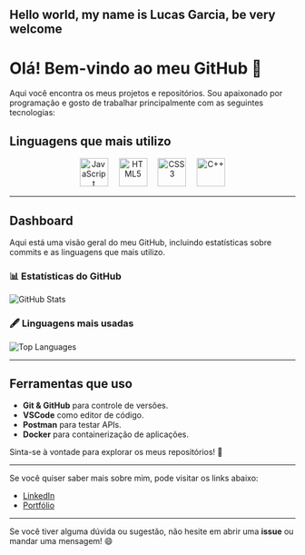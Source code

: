## Hello world, my name is Lucas Garcia, be very welcome
# Olá! Bem-vindo ao meu GitHub 👋
Aqui você encontra os meus projetos e repositórios. Sou apaixonado por programação e gosto de trabalhar principalmente com as seguintes tecnologias:

## Linguagens que mais utilizo

<p align="center">
  <img src="https://upload.wikimedia.org/wikipedia/commons/d/d9/Node.js_logo.svg" alt="JavaScript" width="50" style="margin-right: 15px;">
  <img src="https://upload.wikimedia.org/wikipedia/commons/6/61/HTML5_logo_and_wordmark.svg" alt="HTML5" width="50" style="margin-right: 15px;">
  <img src="https://upload.wikimedia.org/wikipedia/commons/6/62/CSS3_logo.svg" alt="CSS3" width="50" style="margin-right: 15px;">
  <img src="https://upload.wikimedia.org/wikipedia/commons/1/18/ISO_C%2B%2B_Logo.svg" alt="C++" width="50">
</p>

---

## Dashboard

Aqui está uma visão geral do meu GitHub, incluindo estatísticas sobre commits e as linguagens que mais utilizo.

### 📊 Estatísticas do GitHub

![GitHub Stats](https://github-readme-stats.vercel.app/api?username=Garciadevv&show_icons=true&hide_title=true&count_private=true&hide=prs&theme=radical)

### 🖋️ Linguagens mais usadas

![Top Languages](https://github-readme-stats.vercel.app/api/top-langs/?username=Garciadevv&layout=compact&theme=radical)

---

## Ferramentas que uso

- **Git & GitHub** para controle de versões.
- **VSCode** como editor de código.
- **Postman** para testar APIs.
- **Docker** para containerização de aplicações.

Sinta-se à vontade para explorar os meus repositórios! 🚀

---

Se você quiser saber mais sobre mim, pode visitar os links abaixo:

- [LinkedIn](https://www.linkedin.com/in/seulinkedin)
- [Portfólio](https://www.seuportfolio.com)

---

Se você tiver alguma dúvida ou sugestão, não hesite em abrir uma **issue** ou mandar uma mensagem! 😄
